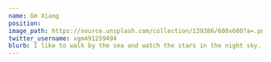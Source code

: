 ```yaml
---
name: Gm Xiang
position:
image_path: https://source.unsplash.com/collection/139386/600x600?a=.png
twitter_username: xgm491259494
blurb: I like to walk by the sea and watch the stars in the night sky.
---
```


